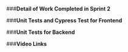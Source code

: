 ###**Detail of Work Completed in Sprint 2**

###**Unit Tests and Cypress Test for Frontend**

###**Unit Tests for Backend**

###**Video Links**
